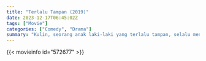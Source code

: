 ```yaml
---
title: "Terlalu Tampan (2019)"
date: 2023-12-17T06:45:02Z
tags: ["Movie"]
categories: ["Comedy", "Drama"]
summary: "Kulin, seorang anak laki-laki yang terlalu tampan, selalu menghindari masuk sekolah reguler dan memilih untuk menghabiskan hampir 100% hidupnya di dalam rumah. Suatu hari, ketampanan Kulin terekspos ke dunia luar sehingga kesehariannya menjadi tidak biasa."
---
```



<mux-player stream-type="on-demand"
src="https://kp3d-my.sharepoint.com/personal/ryoo_kp3d_onmicrosoft_com/_layouts/15/download.aspx?share=EeLY5KffycNElddY5JG1KpwB5etGYqTMPvEopgx5lQURUg" prefer-playback="mse" controls>

</mux-player>


{{< movieinfo id="572677" >}}

<script src="https://cdn.jsdelivr.net/npm/@mux/mux-player"></script>

<script type="application/ld+json ">
{
"@context": "https://schema.org/",
"@type": "VideoObject",
"name": "Terlalu Tampan (2019)",
"contentUrl": "https://stream.mux.com/B4vL4dJVxCLMXVZ7OeEuqztwUPicj02NMLoKfHHm02rYY.m3u8",
"thumbnailUrl": "https://www.themoviedb.org/t/p/original/nAervZUh0oosR06cZtNrRWKIGBs.jpg?width=314&fit_mode=preserve&time=25",
"uploadDate": "2023-12-17T06:45:02Z",
}

</script>